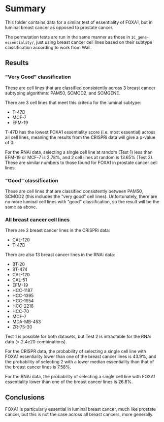 # Summary

This folder contains data for a similar test of essentiality of FOXA1, but in luminal breast cancer as opposed to prostate cancer.

The permutation tests are run in the same manner as those in `1C_gene-essentiality/`, just using breast cancer cell lines based on their subtype classification according to work from Wail.

## Results

### "Very Good" classification

These are cell lines that are classified consistently across 3 breast cancer subtyping algorithms: PAM50, SCMOD2, and SCMGENE.

There are 3 cell lines that meet this criteria for the luminal subtype:

* T-47D
* MCF-7
* EFM-19

T-47D has the lowest FOXA1 essentiality score (i.e. most essential) across all cell lines, meaning the results from the CRISPRi data will give a p-value of 0.

For the RNAi data, selecting a single cell line at random (Test 1) less than EFM-19 or MCF-7 is 2.78%, and 2 cell lines at random is 13.65% (Test 2).
These are similar numbers to those found for FOXA1 in prostate cancer cell lines.

### "Good" classification

These are cell lines that are classified consistently between PAM50, SCMOD2 (this includes the "very good" cell lines).
Unfortunately, there are no more luminal cell lines with "good" classification, so the result will be the same as above.

### All breast cancer cell lines

There are 2 breast cancer lines in the CRISPRi data:

* CAL-120
* T-47D

There are also 13 breast cancer lines in the RNAi data:

* BT-20
* BT-474
* CAL-120
* CAL-51
* EFM-19
* HCC-1187
* HCC-1395
* HCC-1954
* HCC-2218
* HCC-70
* MCF-7
* MDA-MB-453
* ZR-75-30

Test 1 is possible for both datasets, but Test 2 is intractable for the RNAi data (> 2.4e20 combinations).

For the CRISPR data, the probability of selecting a single cell line with FOXA1 essentiality lower than one of the breast cancer lines is 43.9%, and the probability of selecting 2 with a lower median essentiality than that of the breast cancer lines is 7.58%.

For the RNAi data, the probability of selecting a single cell line with FOXA1 essentiality lower than one of the breast cancer lines is 26.8%.

## Conclusions

FOXA1 is particularly essential in luminal breast cancer, much like prostate cancer, but this is not the case across all breast cancers, more generally.